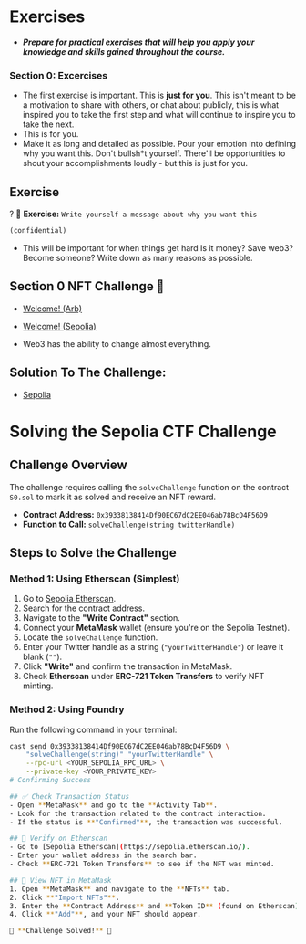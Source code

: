 # Exercises
- ***Prepare for practical exercises that will help you apply your knowledge and skills gained throughout the course.***

### Section 0: Excercises
- The first exercise is important. This is **just for you**. This isn't meant to be a motivation to share with others, or chat about publicly, this is what inspired you to take the first step and what will continue to inspire you to take the next.
- This is for you.
- Make it as long and detailed as possible. Pour your emotion into defining why you want this. Don't bullsh*t yourself. There'll be opportunities to shout your accomplishments loudly - but this is just for you.

## Exercise
? 🎯 **Exercise:** `Write yourself a message about why you want this`

```md
(confidential)
```

- This will be important for when things get hard Is it money? Save web3? Become someone? Write down as many reasons as possible.

## Section 0 NFT Challenge 👀
- [Welcome! (Arb)](https://arbiscan.io/address/0xf923431da74ecc873c4d641fbdfa2564baafca9f#code)
- [Welcome! (Sepolia)](https://sepolia.etherscan.io/address/0x39338138414df90ec67dc2ee046ab78bcd4f56d9)

- Web3 has the ability to change almost everything.

## Solution To The Challenge:
- [Sepolia](https://sepolia.etherscan.io/address/0x39338138414df90ec67dc2ee046ab78bcd4f56d9)

# Solving the Sepolia CTF Challenge

## Challenge Overview
The challenge requires calling the `solveChallenge` function on the contract `S0.sol` to mark it as solved and receive an NFT reward.

- **Contract Address:** `0x39338138414Df90EC67dC2EE046ab78BcD4F56D9`
- **Function to Call:** `solveChallenge(string twitterHandle)`

## Steps to Solve the Challenge

### **Method 1: Using Etherscan (Simplest)**
1. Go to [Sepolia Etherscan](https://sepolia.etherscan.io/).
2. Search for the contract address.
3. Navigate to the **"Write Contract"** section.
4. Connect your **MetaMask** wallet (ensure you're on the Sepolia Testnet).
5. Locate the `solveChallenge` function.
6. Enter your Twitter handle as a string (`"yourTwitterHandle"`) or leave it blank (`""`).
7. Click **"Write"** and confirm the transaction in MetaMask.
8. Check **Etherscan** under **ERC-721 Token Transfers** to verify NFT minting.

### **Method 2: Using Foundry**
Run the following command in your terminal:
```bash
cast send 0x39338138414Df90EC67dC2EE046ab78BcD4F56D9 \
    "solveChallenge(string)" "yourTwitterHandle" \
    --rpc-url <YOUR_SEPOLIA_RPC_URL> \
    --private-key <YOUR_PRIVATE_KEY>
# Confirming Success

## ✅ Check Transaction Status
- Open **MetaMask** and go to the **Activity Tab**.
- Look for the transaction related to the contract interaction.
- If the status is **"Confirmed"**, the transaction was successful.

## 🔎 Verify on Etherscan
- Go to [Sepolia Etherscan](https://sepolia.etherscan.io/).
- Enter your wallet address in the search bar.
- Check **ERC-721 Token Transfers** to see if the NFT was minted.

## 🎨 View NFT in MetaMask
1. Open **MetaMask** and navigate to the **NFTs** tab.
2. Click **"Import NFTs"**.
3. Enter the **Contract Address** and **Token ID** (found on Etherscan).
4. Click **"Add"**, and your NFT should appear.

🎉 **Challenge Solved!** 🎉
